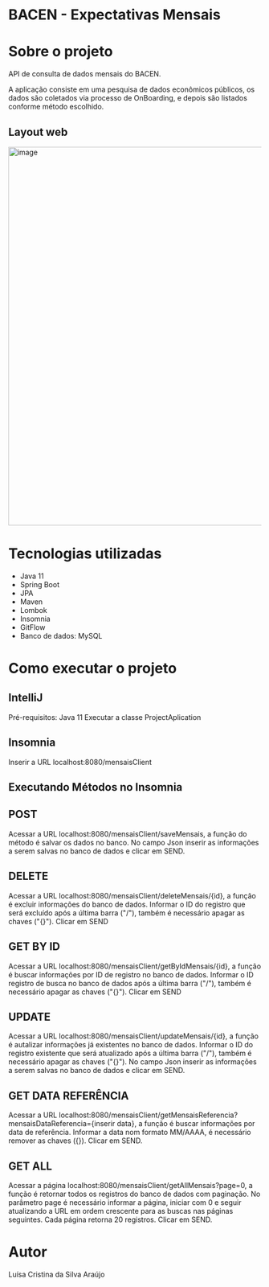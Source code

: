 # BACEN - Expectativas Mensais


# Sobre o projeto

API de consulta de dados mensais do BACEN.

A aplicação consiste em uma pesquisa de dados econômicos públicos, os dados são coletados via processo de OnBoarding, e depois são listados conforme método escolhido.

## Layout web
<img width="753" alt="image" src="https://user-images.githubusercontent.com/106829344/205995079-0aaa839d-5ea0-45d8-a89b-39ed0e3299ad.png">




# Tecnologias utilizadas
- Java 11
- Spring Boot
- JPA 
- Maven
- Lombok
- Insomnia
- GitFlow
- Banco de dados: MySQL

# Como executar o projeto

## IntelliJ
Pré-requisitos: Java 11
Executar a classe ProjectAplication

## Insomnia
Inserir a URL localhost:8080/mensaisClient

## Executando Métodos no Insomnia
## POST
Acessar a URL localhost:8080/mensaisClient/saveMensais, a função do método é salvar os dados no banco. No campo Json inserir as informações a serem salvas no banco de dados e clicar em SEND.

## DELETE
Acessar a URL localhost:8080/mensaisClient/deleteMensais/{id}, a função é excluir informações do banco de dados. Informar o ID do registro que será excluído após a última barra ("/"), também é necessário apagar as chaves ("{}"). Clicar em SEND


## GET BY ID
Acessar a URL localhost:8080/mensaisClient/getByIdMensais/{id}, a função é buscar informações por ID de registro no banco de dados. Informar o ID registro de busca no banco de dados após a última barra ("/"), também é necessário apagar as chaves ("{}"). Clicar em SEND

## UPDATE
Acessar a URL localhost:8080/mensaisClient/updateMensais/{id}, a função é autalizar informações já existentes no banco de dados. Informar o ID do registro existente que será atualizado após a última barra ("/"), também é necessário apagar as chaves ("{}"). No campo Json inserir as informações a serem salvas no banco de dados e clicar em SEND.

## GET DATA REFERÊNCIA
Acessar a URL localhost:8080/mensaisClient/getMensaisReferencia?mensaisDataReferencia={inserir data}, a função é buscar informações por data de referência. Informar a data nom formato MM/AAAA, é necessário remover as chaves ({}). Clicar em SEND.

## GET ALL
Acessar a página localhost:8080/mensaisClient/getAllMensais?page=0, a função é retornar todos os registros do banco de dados com paginação. No parâmetro page é necessário informar a página, iniciar com 0 e seguir atualizando a URL em ordem crescente para as buscas nas páginas seguintes. Cada página retorna 20 registros. Clicar em SEND.



# Autor

Luísa Cristina da Silva Araújo



